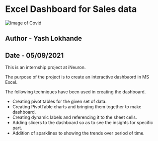 # Excel Dashboard for Sales data
![Image of Covid](https://images.unsplash.com/photo-1542744173-05336fcc7ad4?ixid=MnwxMjA3fDB8MHxzZWFyY2h8Nnx8c2FsZXN8ZW58MHx8MHx8&ixlib=rb-1.2.1&auto=format&fit=crop&w=500&q=60)
## Author - Yash Lokhande
## Date - 05/09/2021


This is an internship project at iNeuron.

The purpose of the project is to create an interactive dashbaord in MS Excel.

The following techniques have been used in creating the dashboard.
* Creating pivot tables for the given set of data.
* Creating PivotTable charts and bringing them together to make dashboard.
* Creating dynamic labels and referencing it to the sheet cells.
* Adding slicers to the dashboard so as to see the insights for specific part.
* Addition of sparklines to showing the trends over period of time.
